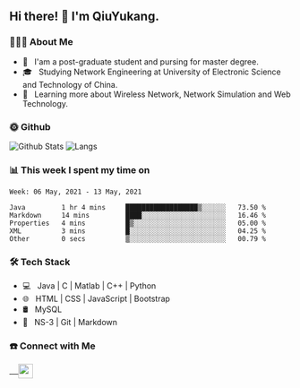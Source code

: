 <h2> Hi there! 👋 I'm QiuYukang.</h2>

<h3> 👨🏻‍💻 About Me </h3>

- 💼 &nbsp; I'am a post-graduate student and pursing for master degree.
- 🎓 &nbsp; Studying Network Engineering at University of Electronic Science and Technology of China.
- 🌱 &nbsp; Learning more about Wireless Network, Network Simulation and Web Technology.

<h3> 🌞 Github</h3>

![Github Stats](https://github-readme-stats-beta-lovat.vercel.app/api?username=QiuYukang&count_private=true&show_icons=true&hide=stars)
![Langs](https://github-readme-stats-beta-lovat.vercel.app/api/top-langs/?username=QiuYukang&count_private=true&layout=compact)

<h3> 📊 This week I spent my time on</h3>

<!--START_SECTION:waka-->
```text
Week: 06 May, 2021 - 13 May, 2021

Java         1 hr 4 mins     ██████████████████▒░░░░░░   73.50 % 
Markdown     14 mins         ████░░░░░░░░░░░░░░░░░░░░░   16.46 % 
Properties   4 mins          █▒░░░░░░░░░░░░░░░░░░░░░░░   05.00 % 
XML          3 mins          █░░░░░░░░░░░░░░░░░░░░░░░░   04.25 % 
Other        0 secs          ▒░░░░░░░░░░░░░░░░░░░░░░░░   00.79 % 
```
<!--END_SECTION:waka-->

<h3>🛠 Tech Stack</h3>

- 💻 &nbsp; Java | C | Matlab | C++ | Python
- 🌐 &nbsp; HTML | CSS | JavaScript | Bootstrap
- 🛢  &nbsp; MySQL
- 🔧 &nbsp; NS-3 | Git | Markdown

<h3> ☎️ Connect with Me </h3>

<a href="mailto:b612n@qq.com">
   &nbsp;  &nbsp;
  <img align="center" width="26px" src="https://github.com/TheDudeThatCode/TheDudeThatCode/blob/master/Assets/Gmail.svg" />
</a>
